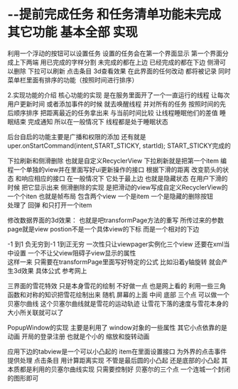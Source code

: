 # --提前完成任务 和任务清单功能未完成  其它功能 基本全部 实现
利用一个浮动的按钮可以设置任务  设置的任务会在第一个界面显示
第一个界面分成上下两端  用已完成的字样分割  未完成的都在上边
已经完成的都在下边  侧滑可以删除  下拉可以刷新
点击条目 3d查看效果   在此界面的任何改动 都将被记录
同时菜单栏里面有排序的功能（按照时间进行排序）


2.实现功能的介绍
核心功能的实现  是在服务里面开了一个一直运行的线程   让每次用户更新时间  或者添加事件的时候  就去唤醒线程 并对所有的任务
按照时间的先后顺序排序  把距离最近的任务拿出来  与当前时间比较  让线程睡眠他们的差值  睡眠结束 完成通知
所以在一般情况下 线程都是处于睡眠状态

后台自启的功能主要是广播和权限的添加   还有就是uper.onStartCommand(intent,START_STICKY, startId);  START_STICKY完成的

下拉刷新和侧滑删除 也就是自定义RecyclerView   下拉刷新就是把第一个item 编程一个单独的view并在里面写好ui更新操作的接口  根据下滑的距离 改变箭头的状态
和响应相应的接口  在一般情况下 它处于最上边 也就是隐藏状态  在用户下滑的时候 把它显示出来
侧滑删除的实现  是把滑动的view写成自定义RecyclerView的一个个iten  也就是帧布局  包含两个view 一个是item 一个是隐藏的删除按钮  
处理了 回弹 和只打开一个item

修改数据界面的3d效果： 也就是吧transformPage方法的重写  所传过来的参数  page就是view postion不是一个具体view的下标 而是一个相对的下边

-1 到1  负无穷到-1  1到正无穷   一次性只让viewpager实例化三个view  还要在xml当中设置 一个不让父view阻碍子view显示的属性  
这样一来  只需要在transformPage里面写好特定的公式  比如沿着y轴旋转 就会产生3d效果  具体公式 参考网上

三界面的雪花特效  只是本身雪花的绘制 不好做一点  也是网上看的  利用一些三角函数和对称的知识把雪花绘制出来 随机 屏幕的上面 中间 底部 三个点
可以做一个贝塞尔曲线  这个贝塞尔曲线就是雪花的运动轨迹   让雪花下落的速度与雪花本身的大小所关联就可以了

PopupWindow的实现 主要是利用了 window对象的一些属性   其它小点依靠的是动画
开局的登录注册 也就是个小的 缩放和旋转动画 

应用下边的tabview是一个可以小凸起的 item在里面设置接口 为外界的点击事件提供处理
点击条目 用计算距离实现  不管是最后圆的小凸起 还是底部的小凸起  其本质都是利用的贝塞尔曲线实现 只需要控制好 贝塞尔的三个点 一个连城一个封闭的图形即可



